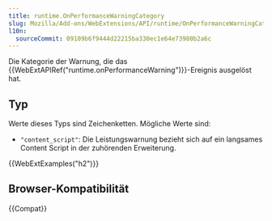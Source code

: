 ```yaml
---
title: runtime.OnPerformanceWarningCategory
slug: Mozilla/Add-ons/WebExtensions/API/runtime/OnPerformanceWarningCategory
l10n:
  sourceCommit: 09109b6f9444d22215ba330ec1e64e73980b2a6c
---
```


Die Kategorie der Warnung, die das {{WebExtAPIRef("runtime.onPerformanceWarning")}}-Ereignis ausgelöst hat.

## Typ

Werte dieses Typs sind Zeichenketten. Mögliche Werte sind:

- `"content_script"`: Die Leistungswarnung bezieht sich auf ein langsames Content Script in der zuhörenden Erweiterung.

{{WebExtExamples("h2")}}

## Browser-Kompatibilität

{{Compat}}
